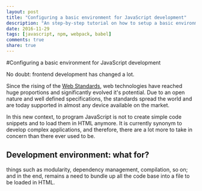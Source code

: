```yaml
---
layout: post
title: "Configuring a basic environment for JavaScript development"
description: "An step-by-step tutorial on how to setup a basic environment to develop complex JavaScript applications"
date: 2016-11-29
tags: [javascript, npm, webpack, babel]
comments: true
share: true
---
```


#Configuring a basic environment for JavaScript development

No doubt: frontend development has changed a lot.

Since the rising of the [Web Standards](https://www.w3.org/standards/), web technologies have reached huge proportions and significantly evolved it's potential. Due to an open nature and well defined specifications, the standards spread the world and are today supported in almost any device available on the market.

In this new context, to program JavaScript is not to create simple code snippets and to load them in HTML anymore. It is currently synonym to develop complex applications, and therefore, there are a lot more to take in concern than there ever used to be.

## Development environment: what for?

things such as modularity, dependency management, compilation, so on; and in the end, remains a need to bundle up all the code base into a file to be loaded in HTML.
